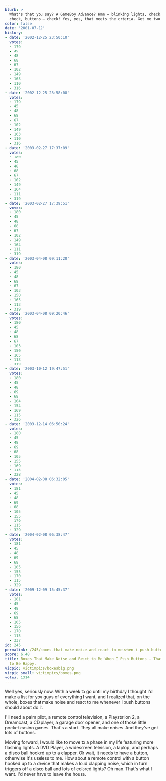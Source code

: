 ```yaml
---
blurb: >
  What's that you say? A GameBoy Advance? Hmm — blinking lights, check, lots of beeping,
  check, buttons — check! Yes, yes, that meets the crieria. Get me two!
color: false
date: '2001-07-12'
history:
- date: '2002-12-25 23:50:10'
  votes:
  - 179
  - 45
  - 48
  - 68
  - 67
  - 102
  - 149
  - 163
  - 110
  - 316
- date: '2002-12-25 23:58:08'
  votes:
  - 179
  - 45
  - 48
  - 68
  - 67
  - 102
  - 149
  - 163
  - 110
  - 316
- date: '2003-02-27 17:37:09'
  votes:
  - 180
  - 45
  - 48
  - 68
  - 67
  - 102
  - 149
  - 164
  - 111
  - 319
- date: '2003-02-27 17:39:51'
  votes:
  - 180
  - 45
  - 48
  - 68
  - 67
  - 102
  - 149
  - 164
  - 111
  - 319
- date: '2003-04-08 09:11:20'
  votes:
  - 180
  - 45
  - 48
  - 68
  - 67
  - 103
  - 150
  - 165
  - 113
  - 319
- date: '2003-04-08 09:20:46'
  votes:
  - 180
  - 45
  - 48
  - 68
  - 67
  - 103
  - 150
  - 165
  - 113
  - 319
- date: '2003-10-12 19:47:51'
  votes:
  - 180
  - 45
  - 48
  - 69
  - 68
  - 104
  - 154
  - 169
  - 115
  - 326
- date: '2003-12-14 06:50:24'
  votes:
  - 180
  - 45
  - 48
  - 69
  - 68
  - 105
  - 155
  - 169
  - 115
  - 328
- date: '2004-02-08 06:32:05'
  votes:
  - 181
  - 45
  - 48
  - 69
  - 68
  - 105
  - 155
  - 170
  - 115
  - 329
- date: '2004-02-08 06:38:47'
  votes:
  - 181
  - 45
  - 48
  - 69
  - 68
  - 105
  - 155
  - 170
  - 115
  - 329
- date: '2009-12-09 15:45:37'
  votes:
  - 181
  - 45
  - 48
  - 69
  - 68
  - 105
  - 156
  - 170
  - 115
  - 337
id: 245
permalink: /245/boxes-that-make-noise-and-react-to-me-when-i-push-buttons--thats-all-i-need-to-be-happy/
score: 6.48
title: Boxes That Make Noise and React to Me When I Push Buttons — That's All I Need
  to Be Happy.
vicpic: victimpics/boxesbig.png
vicpic_small: victimpics/boxes.png
votes: 1314
---
```


Well yes, seriously now. With a week to go until my birthday I thought
I'd make a list for you guys of everything I want, and I realized that,
on the whole, boxes that make noise and react to me whenever I push
buttons should about do it.

I'll need a palm pilot, a remote control television, a Playstation 2, a
Dreamcast, a CD player, a garage door opener, and one of those little
pocket casino games. That's a start. They all make noises. And they've
got lots of buttons.

Moving forward, I would like to move to a phase in my life featuring
more flashing lights. A DVD Player, a widescreen telvision, a laptop,
and perhaps a disco ball hooked up to a clapper. Oh wait, it needs to
have a button, otherwise it's useless to me. How about a remote control
with a button hooked up to a device that makes a loud clapping noise,
which in turn triggers off a disco ball and lots of colored lights? Oh
man. That's what I want. I'd never have to leave the house.